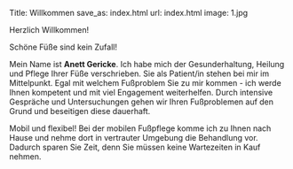 Title: Willkommen 
save_as: index.html
url: index.html
image: 1.jpg

Herzlich Willkommen!

Schöne Füße sind kein Zufall!

Mein Name ist **Anett Gericke**.
Ich habe mich der Gesunderhaltung, Heilung und Pflege Ihrer Füße verschrieben. Sie als Patient/in stehen bei mir im Mittelpunkt. Egal mit welchem Fußproblem Sie zu mir kommen - ich werde Ihnen kompetent und mit viel Engagement weiterhelfen. Durch intensive Gespräche und Untersuchungen gehen wir Ihren Fußproblemen auf den Grund und beseitigen diese dauerhaft.

Mobil und flexibel!
Bei der mobilen Fußpflege komme ich zu Ihnen nach Hause und nehme dort in vertrauter Umgebung die Behandlung vor. Dadurch sparen Sie Zeit, denn Sie müssen keine Wartezeiten in Kauf nehmen.
